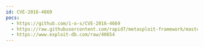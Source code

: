 ```yaml
---
id: CVE-2016-4669
pocs:
  - https://github.com/i-o-s/CVE-2016-4669
  - https://raw.githubusercontent.com/rapid7/metasploit-framework/master/modules/exploits/apple_ios/browser/safari_jit.rb
  - https://www.exploit-db.com/raw/40654
---
```

